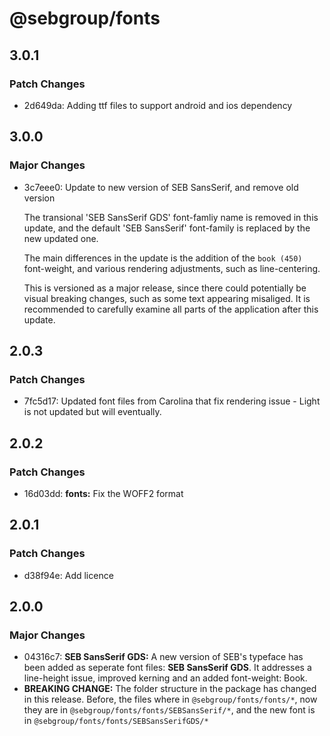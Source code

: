 # @sebgroup/fonts

## 3.0.1

### Patch Changes

- 2d649da: Adding ttf files to support android and ios dependency

## 3.0.0

### Major Changes

- 3c7eee0: Update to new version of SEB SansSerif, and remove old version

  The transional 'SEB SansSerif GDS' font-famliy name is removed in this update, and the default 'SEB SansSerif' font-family is replaced by the new updated one.

  The main differences in the update is the addition of the `book (450)` font-weight, and various rendering adjustments, such as line-centering.

  This is versioned as a major release, since there could potentially be visual breaking changes, such as some text appearing misaliged. It is recommended to carefully examine all parts of the application after this update.

## 2.0.3

### Patch Changes

- 7fc5d17: Updated font files from Carolina that fix rendering issue - Light is not updated but will eventually.

## 2.0.2

### Patch Changes

- 16d03dd: **fonts:** Fix the WOFF2 format

## 2.0.1

### Patch Changes

- d38f94e: Add licence

## 2.0.0

### Major Changes

- 04316c7: **SEB SansSerif GDS:** A new version of SEB's typeface has been added as seperate font files: **SEB SansSerif GDS**. It addresses a line-height issue, improved kerning and an added font-weight: Book.
- **BREAKING CHANGE:** The folder structure in the package has changed in this release. Before, the files where in `@sebgroup/fonts/fonts/*`, now they are in `@sebgroup/fonts/fonts/SEBSansSerif/*`, and the new font is in
  `@sebgroup/fonts/fonts/SEBSansSerifGDS/*`
